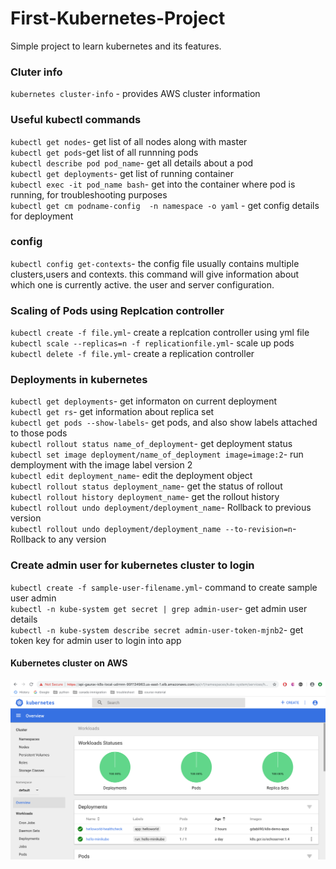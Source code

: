 # First-Kubernetes-Project
Simple project to learn kubernetes and its features.
### Cluter info
`kubernetes cluster-info` - provides AWS cluster information 
### Useful kubectl commands
`kubectl get nodes`- get list of all nodes along with master<br /> 
`kubectl get pods`-get list of all runnning pods<br /> 
`kubectl describe pod pod_name`- get all details about a pod<br /> 
`kubectl get deployments`- get list of running container<br /> 
`kubectl exec -it pod_name bash`- get into the container where pod is running, for troubleshooting purposes<br />
`kubectl get cm podname-config  -n namespace -o yaml` - get config details for deployment
### config
`kubectl config get-contexts`- the config file usually contains multiple clusters,users and contexts. this command will give information about which one is currently active. the user and server configuration.<br />
### Scaling of Pods using Replcation controller
`kubectl create -f file.yml`- create a replcation controller using yml file<br />
`kubectl scale --replicas=n -f replicationfile.yml`- scale up pods<br />
`kubectl delete -f file.yml`- create a replication controller<br /> 
### Deployments in kubernetes
`kubectl get deployments`- get informaton on current deployment<br />
`kubectl get rs`- get information about replica set<br />
`kubectl get pods --show-labels`- get pods, and also show labels attached to those pods<br />
`kubectl rollout status name_of_deployment`- get deployment status<br />
`kubectl set image deployment/name_of_deployment image=image:2`- run demployment with the image label version 2<br />
`kubectl edit deployment_name`- edit the deployment object<br />
`kubectl rollout status deployment_name`- get the status of rollout<br />
`kubectl rollout history deployment_name`- get the rollout history<br />
`kubectl rollout undo deployment/deployment_name`- Rollback to previous version<br />`kubectl rollout undo deployment/deployment_name --to-revision=n`- Rollback to any version
### Create admin user for kubernetes cluster to login
`kubectl create -f sample-user-filename.yml`- command to create sample user admin<br />
`kubectl -n kube-system get secret | grep admin-user`- get admin user details<br />
`kubectl -n kube-system describe secret admin-user-token-mjnb2`- get token key for admin user to login into app<br />
#### Kubernetes cluster on AWS
![](images/UI1.png)

